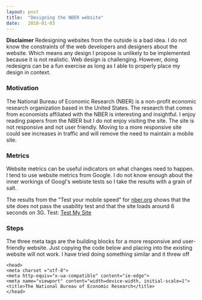 ```yaml
---
layout: post
title:  "Designing the NBER website"
date:   2018-01-03
---
```


**Disclaimer**
Redesigning websites from the outside is a bad idea. I do not know the constraints of the web developers and designers about the website. Which means any design I propose is unlikely to be implemented because it is not realistic. Web design is challenging. However, doing redesigns can be a fun exercise as long as I able to properly place my design in context.

### Motivation
The National Bureau of Economic Research (NBER) is a non-profit economic research organization based in the United States. The research that comes from economists affiliated with the NBER is interesting and insightful. I enjoy reading papers from the NBER but I do not enjoy visiting the site. The site is not responsive and not user friendly. Moving to a more responsive site could see increases in traffic and will remove the need to maintain a mobile site. 

### Metrics
Website metrics can be useful indicators on what changes need to happen. I tend to use website metrics from Google. I do not know enough about the inner workings of Googl's webiste tests so I take the results with a grain of salt. 

The results from the "Test your mobile speed" for [nber.org](nber.org) shows that the site does not pass the usability test and that the site loads around 6 seconds on 3G. Test: [Test My Site](https://testmysite.thinkwithgoogle.com/)

### Steps

The three meta tags are the building blocks for a more responsive and user-friendly website. Just copying the code below and placing into the existing website will not work. I have tried doing something similar and it threw off

```
<head>
<meta charset ="utf-8">
<meta http-equiv="x-ua-compatible" content="ie-edge">
<meta name="viewport" content="width=device-width, initial-scale=1">
<title>The National Bureau of Economic Research</title>
</head>
```


